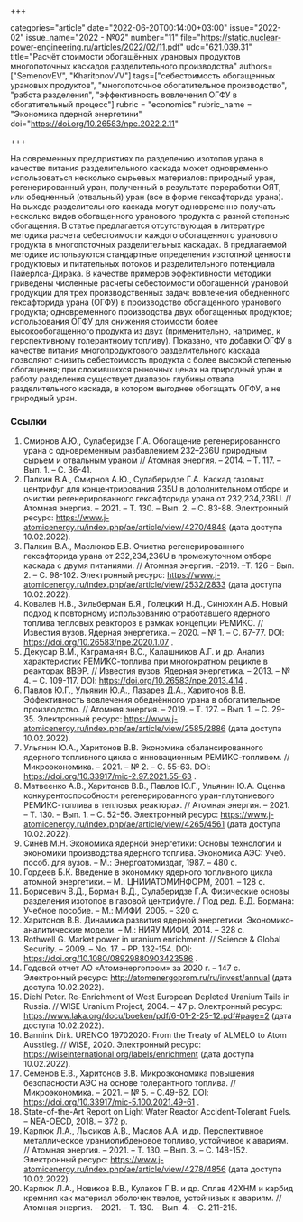 +++

categories="article"
date="2022-06-20T00:14:00+03:00"
issue="2022-02"
issue_name="2022 - №02"
number="11"
file="https://static.nuclear-power-engineering.ru/articles/2022/02/11.pdf"
udc="621.039.31"
title="Расчёт стоимости обогащённых урановых продуктов многопоточных каскадов разделительного производства"
authors=["SemenovEV", "KharitonovVV"]
tags=["себестоимость обогащенных урановых продуктов", "многопоточное обогатительное производство", "работа разделения", "эффективность вовлечения ОГФУ в обогатительный процесс"]
rubric = "economics"
rubric_name = "Экономика ядерной энергетики"
doi="https://doi.org/10.26583/npe.2022.2.11"

+++

На современных предприятиях по разделению изотопов урана в качестве питания разделительного каскада может одновременно использоваться несколько сырьевых материалов: природный уран, регенерированный уран, полученный в результате переработки ОЯТ, или обедненный (отвальный) уран (все в форме гексафторида урана). На выходе разделительного каскада могут одновременно получать несколько видов обогащенного уранового продукта с разной степенью обогащения. В статье предлагается отсутствующая в литературе методика расчета себестоимости каждого обогащенного уранового продукта в многопоточных разделительных каскадах. В предлагаемой методике используются стандартные определения изотопной ценности продуктовых и питательных потоков и разделительного потенциала Пайерлса-Дирака. В качестве примеров эффективности методики приведены численные расчеты себестоимости обогащенной урановой продукции для трех производственных задач: вовлечения обедненного гексафторида урана (ОГФУ) в производство обогащенного уранового продукта; одновременного производства двух обогащенных продуктов; использования ОГФУ для снижения стоимости более высокообогащенного продукта из двух (применительно, например, к перспективному толерантному топливу). Показано, что добавки ОГФУ в качестве питания многопродуктового разделительного каскада позволяют снизить себестоимость продукта с более высокой степенью обогащения; при сложившихся рыночных ценах на природный уран и работу разделения существует диапазон глубины отвала разделительного каскада, в котором выгоднее обогащать ОГФУ, а не природный уран.

### Ссылки

1. Смирнов А.Ю., Сулаберидзе Г.А. Обогащение регенерированного урана с одновременным разбавлением 232–236U природным сырьем и отвальным ураном // Атомная энергия. – 2014. – Т. 117. – Вып. 1. – С. 36-41.
2. Палкин В.А., Смирнов А.Ю., Сулаберидзе Г.А. Каскад газовых центрифуг для концентрирования 235U в дополнительном отборе и очистки регенерированного гексафторида урана от 232,234,236U. // Атомная энергия. – 2021. – Т. 130. – Вып. 2. – С. 83-88. Электронный ресурс: https://www.j-atomicenergy.ru/index.php/ae/article/view/4270/4848 (дата доступа 10.02.2022).
3. Палкин В.А., Маслюков Е.В. Очистка регенерированного гексафторида урана от 232,234,236U в промежуточном отборе каскада с двумя питаниями. // Атомная энергия. –2019. –Т. 126 – Вып. 2. – С. 98-102. Электронный ресурс: https://www.j-atomicenergy.ru/index.php/ae/article/view/2532/2833 (дата доступа 10.02.2022).
4. Ковалев Н.В., Зильберман Б.Я., Голецкий Н.Д., Синюхин А.Б. Новый подход к повторному использованию отработавшего ядерного топлива тепловых реакторов в рамках концепции РЕМИКС. // Известия вузов. Ядерная энергетика. – 2020. – № 1. – С. 67-77. DOI: https://doi.org/10.26583/npe.2020.1.07 .
5. Декусар В.М., Каграманян В.С., Калашников А.Г. и др. Анализ характеристик РЕМИКС-топлива при многократном рецикле в реакторах ВВЭР. // Известия вузов. Ядерная энергетика. – 2013. – № 4. – С. 109-117. DOI: https://doi.org/10.26583/npe.2013.4.14 .
6. Павлов Ю.Г., Ульянин Ю.А., Лазарев Д.А., Харитонов В.В. Эффективность вовлечения обеднённого урана в обогатительное производство. // Атомная энергия. – 2019. – Т. 127. – Вып. 1. – С. 29-35. Электронный ресурс: https://www.j-atomicenergy.ru/index.php/ae/article/view/2585/2886 (дата доступа 10.02.2022).
7. Ульянин Ю.А., Харитонов В.В. Экономика сбалансированного ядерного топливного цикла с инновационным РЕМИКС-топливом. // Микроэкономика. – 2021. – № 2. – С. 55-63. DOI: https://doi.org/10.33917/mic-2.97.2021.55-63 .
8. Матвеенко А.В., Харитонов В.В., Павлов Ю.Г., Ульянин Ю.А. Оценка конкурентоспособности регенерированного уран-плутониевого РЕМИКС-топлива в тепловых реакторах. // Атомная энергия. – 2021. – Т. 130. – Вып. 1. – С. 52-56. Электронный ресурс: https://www.j-atomicenergy.ru/index.php/ae/article/view/4265/4561 (дата доступа 10.02.2022).
9. Синёв М.Н. Экономика ядерной энергетики: Основы технологии и экономики производства ядерного топлива. Экономика АЭС: Учеб. пособ. для вузов. – М.: Энергоатомиздат, 1987. – 480 с.
10. Гордеев Б.К. Введение в экономику ядерного топливного цикла атомной энергетики. – М.: ЦНИИАТОМИНФОРМ, 2001. – 128 с.
11. Борисевич В.Д., Борман В.Д., Сулаберидзе Г.А. Физические основы разделения изотопов в газовой центрифуге. / Под ред. В.Д. Бормана: Учебное пособие. – М.: МИФИ, 2005. – 320 с.
12. Харитонов В.В. Динамика развития ядерной энергетики. Экономико-аналитические модели. – М.: НИЯУ МИФИ, 2014. – 328 с.
13. Rothwell G. Market power in uranium enrichment. // Science & Global Security. – 2009. – No. 17. – РР. 132-154. DOI: https://doi.org/10.1080/08929880903423586 .
14. Годовой отчет АО «Атомэнергопром» за 2020 г. – 147 с. Электронный ресурс: http://atomenergoprom.ru/ru/invest/annual (дата доступа 10.02.2022).
15. Diehl Peter. Re-Enrichment of West European Depleted Uranium Tails in Russia. // WISE Uranium Project, 2004. – 47 p. Электронный ресурс: https://www.laka.org/docu/boeken/pdf/6-01-2-25-12.pdf#page=2 (дата доступа 10.02.2022).
16. Bannink Dirk. URENCO 19702020: From the Treaty of ALMELO to Atom Ausstieg. // WISE, 2020. Электронный ресурс: https://wiseinternational.org/labels/enrichment (дата доступа 10.02.2022).
17. Семенов Е.В., Харитонов В.В. Микроэкономика повышения безопасности АЭС на основе толерантного топлива. // Микроэкономика. – 2021. – № 5. – С.49-62. DOI: https://doi.org/10.33917/mic-5.100.2021.49-61 .
18. State-of-the-Art Report on Light Water Reactor Accident-Tolerant Fuels. – NEA-OECD, 2018. – 372 p.
19. Карпюк Л.А., Лысиков А.В., Маслов А.А. и др. Перспективное металлическое уранмолибденовое топливо, устойчивое к авариям. // Атомная энергия. – 2021. – Т. 130. – Вып. 3. – С. 148-152. Электронный ресурс: https://www.j-atomicenergy.ru/index.php/ae/article/view/4278/4856 (дата доступа 10.02.2022).
20. Карпюк Л.А., Новиков В.В., Кулаков Г.В. и др. Сплав 42ХНМ и карбид кремния как материал оболочек твэлов, устойчивых к авариям. // Атомная энергия. – 2021. – Т. 130. – Вып. 4. – С. 211-215.